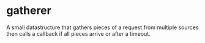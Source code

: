 # gatherer
A small datastructure that gathers pieces of a request from multiple sources then calls a callback if all pieces arrive or after a timeout.
